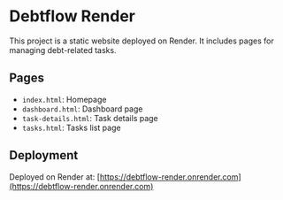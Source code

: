 # Debtflow Render
This project is a static website deployed on Render. It includes pages for managing debt-related tasks.

## Pages
- `index.html`: Homepage
- `dashboard.html`: Dashboard page
- `task-details.html`: Task details page
- `tasks.html`: Tasks list page

## Deployment
Deployed on Render at: [https://debtflow-render.onrender.com](https://debtflow-render.onrender.com)
